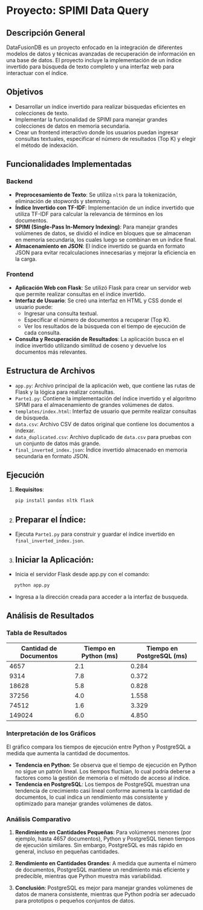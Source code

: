 # Proyecto: SPIMI Data Query

## Descripción General
DataFusionDB es un proyecto enfocado en la integración de diferentes modelos de datos y técnicas avanzadas de recuperación de información en una base de datos. El proyecto incluye la implementación de un índice invertido para búsqueda de texto completo y una interfaz web para interactuar con el índice.

## Objetivos
- Desarrollar un índice invertido para realizar búsquedas eficientes en colecciones de texto.
- Implementar la funcionalidad de SPIMI para manejar grandes colecciones de datos en memoria secundaria.
- Crear un frontend interactivo donde los usuarios puedan ingresar consultas textuales, especificar el número de resultados (Top K) y elegir el método de indexación.

## Funcionalidades Implementadas

### Backend
- **Preprocesamiento de Texto**: Se utiliza `nltk` para la tokenización, eliminación de stopwords y stemming.
- **Índice Invertido con TF-IDF**: Implementación de un índice invertido que utiliza TF-IDF para calcular la relevancia de términos en los documentos.
- **SPIMI (Single-Pass In-Memory Indexing)**: Para manejar grandes volúmenes de datos, se dividió el índice en bloques que se almacenan en memoria secundaria, los cuales luego se combinan en un índice final.
- **Almacenamiento en JSON**: El índice invertido se guarda en formato JSON para evitar recalculaciones innecesarias y mejorar la eficiencia en la carga.

### Frontend
- **Aplicación Web con Flask**: Se utilizó Flask para crear un servidor web que permite realizar consultas en el índice invertido.
- **Interfaz de Usuario**: Se creó una interfaz en HTML y CSS donde el usuario puede:
  - Ingresar una consulta textual.
  - Especificar el número de documentos a recuperar (Top K).
  - Ver los resultados de la búsqueda con el tiempo de ejecución de cada consulta.
- **Consulta y Recuperación de Resultados**: La aplicación busca en el índice invertido utilizando similitud de coseno y devuelve los documentos más relevantes.

## Estructura de Archivos

- `app.py`: Archivo principal de la aplicación web, que contiene las rutas de Flask y la lógica para realizar consultas.
- `Parte1.py`: Contiene la implementación del índice invertido y el algoritmo SPIMI para el almacenamiento de grandes volúmenes de datos.
- `templates/index.html`: Interfaz de usuario que permite realizar consultas de búsqueda.
- `data.csv`: Archivo CSV de datos original que contiene los documentos a indexar.
- `data_duplicated.csv`: Archivo duplicado de `data.csv` para pruebas con un conjunto de datos más grande.
- `final_inverted_index.json`: Índice invertido almacenado en memoria secundaria en formato JSON.

## Ejecución

1. **Requisitos**: 
   ```bash
   pip install pandas nltk flask


2. ## Preparar el Índice:
- Ejecuta `Parte1.py` para construir y guardar el índice invertido en `final_inverted_index.json`.

3. ## Iniciar la Aplicación:
- Inicia el servidor Flask desde app.py con el comando:
```bash
   python app.py
```
- Ingresa a la dirección creada para acceder a la interfaz de busqueda.


## Análisis de Resultados

### Tabla de Resultados

| Cantidad de Documentos | Tiempo en Python (ms) | Tiempo en PostgreSQL (ms) |
|------------------------|-----------------------|---------------------------|
| 4657                   | 2.1                   | 0.284                     |
| 9314                   | 7.8                   | 0.372                     |
| 18628                  | 5.8                   | 0.828                     |
| 37256                  | 4.0                   | 1.558                     |
| 74512                  | 1.6                   | 3.329                     |
| 149024                 | 6.0                   | 4.850                     |

### Interpretación de los Gráficos

El gráfico compara los tiempos de ejecución entre Python y PostgreSQL a medida que aumenta la cantidad de documentos.

- **Tendencia en Python**: Se observa que el tiempo de ejecución en Python no sigue un patrón lineal. Los tiempos fluctúan, lo cual podría deberse a factores como la gestión de memoria o el método de acceso al índice.
- **Tendencia en PostgreSQL**: Los tiempos de PostgreSQL muestran una tendencia de crecimiento casi lineal conforme aumenta la cantidad de documentos, lo cual indica un rendimiento más consistente y optimizado para manejar grandes volúmenes de datos.

### Análisis Comparativo

1. **Rendimiento en Cantidades Pequeñas**: Para volúmenes menores (por ejemplo, hasta 4657 documentos), Python y PostgreSQL tienen tiempos de ejecución similares. Sin embargo, PostgreSQL es más rápido en general, incluso en pequeñas cantidades.
  
2. **Rendimiento en Cantidades Grandes**: A medida que aumenta el número de documentos, PostgreSQL mantiene un rendimiento más eficiente y predecible, mientras que Python muestra más variabilidad.

3. **Conclusión**: PostgreSQL es mejor para manejar grandes volúmenes de datos de manera consistente, mientras que Python podría ser adecuado para prototipos o pequeños conjuntos de datos.

